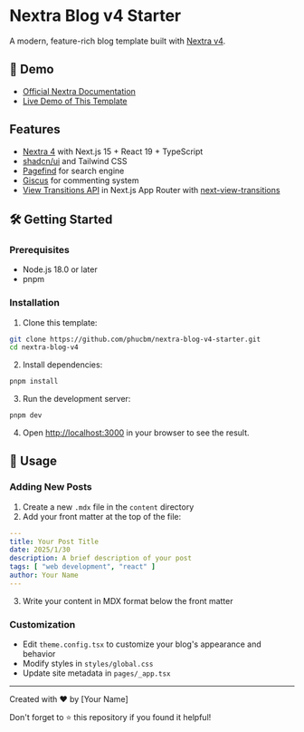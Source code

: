 # Nextra Blog v4 Starter

A modern, feature-rich blog template built with [Nextra v4](https://nextra.site).

## 🚀 Demo

- [Official Nextra Documentation](https://nextra.site)
- [Live Demo of This Template](https://nextra-blog-v4.vercel.app/)

## Features

- [Nextra 4](https://nextra.site/docs) with Next.js 15 + React 19 + TypeScript
- [shadcn/ui](https://ui.shadcn.com/) and Tailwind CSS
- [Pagefind](https://the-guild.dev/blog/nextra-4#new-search-engine--pagefind) for search engine
- [Giscus](https://giscus.app/) for commenting system
- [View Transitions API](https://developer.mozilla.org/en-US/docs/Web/API/View_Transitions_API) in Next.js App Router with [next-view-transitions](https://github.com/shuding/next-view-transitions)

## 🛠 Getting Started

### Prerequisites

- Node.js 18.0 or later
- pnpm

### Installation

1. Clone this template:

```bash
git clone https://github.com/phucbm/nextra-blog-v4-starter.git
cd nextra-blog-v4
```

2. Install dependencies:

```bash
pnpm install
```

3. Run the development server:

```bash
pnpm dev
```

4. Open [http://localhost:3000](http://localhost:3000) in your browser to see the result.

## 📝 Usage

### Adding New Posts

1. Create a new `.mdx` file in the `content` directory
2. Add your front matter at the top of the file:

```yaml
---
title: Your Post Title
date: 2025/1/30
description: A brief description of your post
tags: [ "web development", "react" ]
author: Your Name
---
```

3. Write your content in MDX format below the front matter

### Customization

- Edit `theme.config.tsx` to customize your blog's appearance and behavior
- Modify styles in `styles/global.css`
- Update site metadata in `pages/_app.tsx`

---

Created with ❤️ by [Your Name]

Don't forget to ⭐ this repository if you found it helpful!
